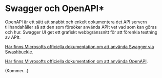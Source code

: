 # Swagger och OpenAPI\*

OpenAPI är ett sätt att snabbt och enkelt dokumentera det API servern tillhandahåller så att den som försöker använda APIt vet vad som kan göras och hur. Swagger UI get ett grafiskt webbgränssnitt för att förenkla testning av APIt.

[Här finns Microsofts officiella dokumentation om att använda Swagger via Swashbuckle](https://learn.microsoft.com/en-us/aspnet/core/tutorials/getting-started-with-swashbuckle).

[Här finns Mivrosofts officiella dokumentation om att använda OpenAPI](https://learn.microsoft.com/en-us/aspnet/core/fundamentals/minimal-apis/openapi).

(Kommer…)
